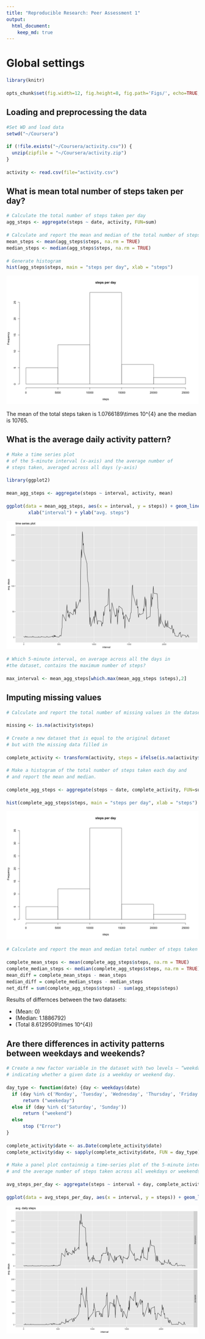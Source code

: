 ```yaml
---
title: "Reproducible Research: Peer Assessment 1"
output: 
  html_document:
    keep_md: true
---
```


# Global settings


```r
library(knitr)

opts_chunk$set(fig.width=12, fig.height=8, fig.path='Figs/', echo=TRUE, eval= TRUE)
```


## Loading and preprocessing the data



```r
#Set WD and load data
setwd("~/Coursera")

if (!file.exists("~/Coursera/activity.csv")) {
  unzip(zipfile = "~/Coursera/activity.zip")
}

activity <- read.csv(file="activity.csv")
```



## What is mean total number of steps taken per day?



```r
# Calculate the total number of steps taken per day
agg_steps <- aggregate(steps ~ date, activity, FUN=sum)

# Calculate and report the mean and median of the total number of steps taken per day
mean_steps <- mean(agg_steps$steps, na.rm = TRUE)
median_steps <- median(agg_steps$steps, na.rm = TRUE)

# Generate histogram
hist(agg_steps$steps, main = "steps per day", xlab = "steps")
```

![](Figs/mean_steps-1.png)<!-- -->

The mean of the total steps taken is 1.0766189\times 10^{4} ane the median is 10765.


## What is the average daily activity pattern?


```r
# Make a time series plot
# of the 5-minute interval (x-axis) and the average number of 
# steps taken, averaged across all days (y-axis)

library(ggplot2)

mean_agg_steps <- aggregate(steps ~ interval, activity, mean)

ggplot(data = mean_agg_steps, aes(x = interval, y = steps)) + geom_line() + ggtitle("time series plot") + 
        xlab("interval") + ylab("avg. steps")
```

![](Figs/act_pattern-1.png)<!-- -->



```r
# Which 5-minute interval, on average across all the days in 
#the dataset, contains the maximum number of steps?

max_interval <- mean_agg_steps[which.max(mean_agg_steps $steps),2]
```


## Imputing missing values


```r
# Calculate and report the total number of missing values in the dataset 

missing <- is.na(activity$steps)

# Create a new dataset that is equal to the original dataset
# but with the missing data filled in

complete_activity <- transform(activity, steps = ifelse(is.na(activity$steps), mean_agg_steps$steps[match(activity$interval, mean_agg_steps$interval)], activity$steps))

# Make a histogram of the total number of steps taken each day and
# and report the mean and median.

complete_agg_steps <- aggregate(steps ~ date, complete_activity, FUN=sum)

hist(complete_agg_steps$steps, main = "steps per day", xlab = "steps")
```

![](Figs/impute_missing-1.png)<!-- -->



```r
# Calculate and report the mean and median total number of steps taken per day. 

complete_mean_steps <- mean(complete_agg_steps$steps, na.rm = TRUE)
complete_median_steps <- median(complete_agg_steps$steps, na.rm = TRUE)
mean_diff = complete_mean_steps - mean_steps
median_diff = complete_median_steps - median_steps
net_diff = sum(complete_agg_steps$steps) - sum(agg_steps$steps)
```

Results of differnces between the two datasets:  
- (Mean: 0)  
- (Median: 1.1886792)  
- (Total 8.6129509\times 10^{4})


## Are there differences in activity patterns between weekdays and weekends?


```r
# Create a new factor variable in the dataset with two levels – “weekday” and “weekend” 
# indicating whether a given date is a weekday or weekend day.

day_type <- function(date) {day <- weekdays(date)
  if (day %in% c('Monday', 'Tuesday', 'Wednesday', 'Thursday', 'Friday'))
      return ("weekeday")
  else if (day %in% c('Saturday', 'Sunday'))
      return ("weekend")
  else
      stop ("Error")
}

complete_activity$date <- as.Date(complete_activity$date)
complete_activity$day <- sapply(complete_activity$date, FUN = day_type)

# Make a panel plot containnig a time-series plot of the 5-minute interval
# and the average number of steps taken across all weekdays or weekends

avg_steps_per_day <- aggregate(steps ~ interval + day, complete_activity, mean)

ggplot(data = avg_steps_per_day, aes(x = interval, y = steps)) + geom_line() + facet_grid(day ~ .) + ggtitle("avg. daily steps") + xlab("interval") + ylab("avg. steps")
```

![](Figs/diff_in_act_paterns-1.png)<!-- -->


